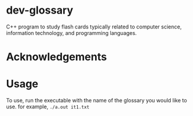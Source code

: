 # dev-glossary
C++ program to study flash cards typically related to computer science, information technology, and programming languages.

# Acknowledgements

# Usage
To use, run the executable with the name of the glossary you would like to use. for example, `./a.out it1.txt`
